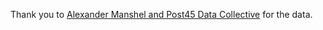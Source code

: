 Thank you to [Alexander Manshel and Post45 Data Collective](https://data.post45.org/posts/nea-creative-writing-fellowships/) for the data.
